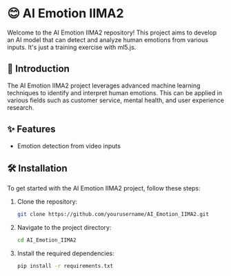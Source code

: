 # 😊 AI Emotion IIMA2

Welcome to the AI Emotion IIMA2 repository! This project aims to develop an AI model that can detect and analyze human emotions from various inputs. It's just a training exercise with ml5.js.

## 📘 Introduction

The AI Emotion IIMA2 project leverages advanced machine learning techniques to identify and interpret human emotions. This can be applied in various fields such as customer service, mental health, and user experience research.

## ✨ Features

- Emotion detection from video inputs

## 🛠️ Installation

To get started with the AI Emotion IIMA2 project, follow these steps:

1. Clone the repository:
    ```bash
    git clone https://github.com/yourusername/AI_Emotion_IIMA2.git
    ```
2. Navigate to the project directory:
    ```bash
    cd AI_Emotion_IIMA2
    ```
3. Install the required dependencies:
    ```bash
    pip install -r requirements.txt
    ```
